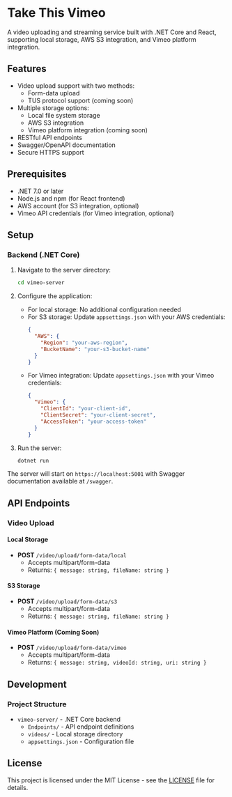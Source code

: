 # Take This Vimeo

A video uploading and streaming service built with .NET Core and React, supporting local storage, AWS S3 integration, and Vimeo platform integration.

## Features

- Video upload support with two methods:
  - Form-data upload
  - TUS protocol support (coming soon)
- Multiple storage options:
  - Local file system storage
  - AWS S3 integration
  - Vimeo platform integration (coming soon)
- RESTful API endpoints
- Swagger/OpenAPI documentation
- Secure HTTPS support

## Prerequisites

- .NET 7.0 or later
- Node.js and npm (for React frontend)
- AWS account (for S3 integration, optional)
- Vimeo API credentials (for Vimeo integration, optional)

## Setup

### Backend (.NET Core)

1. Navigate to the server directory:
   ```bash
   cd vimeo-server
   ```

2. Configure the application:
   - For local storage: No additional configuration needed
   - For S3 storage: Update `appsettings.json` with your AWS credentials:
     ```json
     {
       "AWS": {
         "Region": "your-aws-region",
         "BucketName": "your-s3-bucket-name"
       }
     }
     ```
   - For Vimeo integration: Update `appsettings.json` with your Vimeo credentials:
     ```json
     {
       "Vimeo": {
         "ClientId": "your-client-id",
         "ClientSecret": "your-client-secret",
         "AccessToken": "your-access-token"
       }
     }
     ```

3. Run the server:
   ```bash
   dotnet run
   ```

The server will start on `https://localhost:5001` with Swagger documentation available at `/swagger`.

## API Endpoints

### Video Upload

#### Local Storage
- **POST** `/video/upload/form-data/local`
  - Accepts multipart/form-data
  - Returns: `{ message: string, fileName: string }`

#### S3 Storage
- **POST** `/video/upload/form-data/s3`
  - Accepts multipart/form-data
  - Returns: `{ message: string, fileName: string }`

#### Vimeo Platform (Coming Soon)
- **POST** `/video/upload/form-data/vimeo`
  - Accepts multipart/form-data
  - Returns: `{ message: string, videoId: string, uri: string }`

## Development

### Project Structure
- `vimeo-server/` - .NET Core backend
  - `Endpoints/` - API endpoint definitions
  - `videos/` - Local storage directory
  - `appsettings.json` - Configuration file

## License

This project is licensed under the MIT License - see the [LICENSE](LICENSE) file for details.

